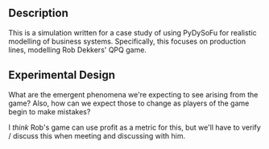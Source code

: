 ## Description

This is a simulation written for a case study of using PyDySoFu for realistic modelling of business systems. Specifically, this focuses on production lines, modelling Rob Dekkers' QPQ game.


## Experimental Design

What are the emergent phenomena we're expecting to see arising from the game?
Also, how can we expect those to change as players of the game begin to make mistakes?

I *think* Rob's game can use profit as a metric for this, but we'll have to verify / discuss this when meeting and discussing with him.

